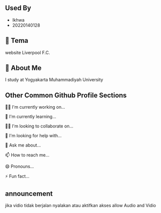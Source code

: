 ## Used By
- Ikhwa
- 20220140128

## 🚀 Tema
website Liverpool F.C. 
 
## 🚀 About Me
I study at Yogyakarta Muhammadiyah University


## Other Common Github Profile Sections
👩‍💻 I'm currently working on...

🧠 I'm currently learning...

👯‍♀️ I'm looking to collaborate on...

🤔 I'm looking for help with...

💬 Ask me about...

📫 How to reach me...

😄 Pronouns...

⚡️ Fun fact...

## announcement
jika vidio tidak berjalan nyalakan atau aktifkan akses allow Audio and Vidio
